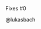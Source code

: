 Fixes #0 <!-- Replace with Issue number -->

@lukasbach <!-- Please leave the mention in, so that I get a notification about the PR -->
